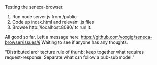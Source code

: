 
Testing the seneca-browser.
1. Run node server.js from /public
2. Code up index.html and relevant .js files
3. Browse http://localhost:8080/ to run it.

All good so far. Left a message here: https://github.com/voxgig/seneca-browser/issues/6
Waiting to see if anyone has any thoughts.

"Distributed architecture rule of thumb: keep together what requires request-response. Separate what can follow a pub-sub model."

